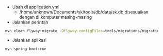 
* Ubah di application.yml
  * /home/unknown/Documents/sk/tools/db/data/sk.db disesuaikan dengan di komputer masing-masing
* Jalankan perintah
```bash
mvn clean flyway:migrate -Dflyway.configFiles=tools/migrations/migrations.conf
```
* Jalankan aplikasi
```bash
mvn spring-boot:run 
```